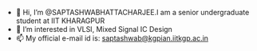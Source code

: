 - 👋 Hi, I’m @SAPTASHWABHATTACHARJEE.I am a senior undergraduate student at IIT KHARAGPUR 
- 👀 I’m interested in VLSI, Mixed Signal IC Design
- 📫 My official e-mail id is: saptashwab@kgpian.iitkgp.ac.in
